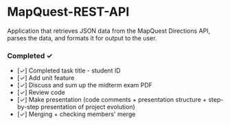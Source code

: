 # MapQuest-REST-API
Application that retrieves JSON data from the MapQuest Directions API, parses the data, and formats it for output to the user.

### Completed ✓
- [✓] Completed task title - student ID
- [✓] Add unit feature
- [✓] Discuss and sum up the midterm exam PDF
- [✓] Review code
- [✓] Make presentation (code comments + presentation structure + step-by-step presentation of project evolution)
- [✓] Merging + checking members' merge
